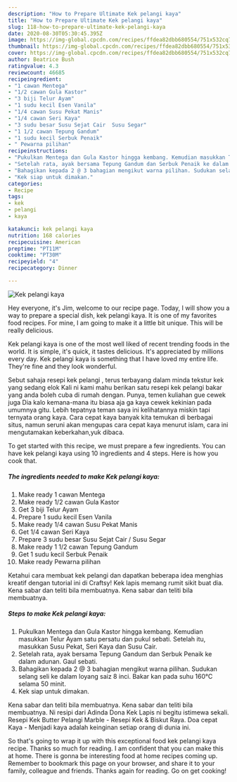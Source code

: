 ```yaml
---
description: "How to Prepare Ultimate Kek pelangi kaya"
title: "How to Prepare Ultimate Kek pelangi kaya"
slug: 118-how-to-prepare-ultimate-kek-pelangi-kaya
date: 2020-08-30T05:30:45.395Z
image: https://img-global.cpcdn.com/recipes/ffdea82dbb680554/751x532cq70/kek-pelangi-kaya-resipi-foto-utama.jpg
thumbnail: https://img-global.cpcdn.com/recipes/ffdea82dbb680554/751x532cq70/kek-pelangi-kaya-resipi-foto-utama.jpg
cover: https://img-global.cpcdn.com/recipes/ffdea82dbb680554/751x532cq70/kek-pelangi-kaya-resipi-foto-utama.jpg
author: Beatrice Bush
ratingvalue: 4.3
reviewcount: 46685
recipeingredient:
- "1 cawan Mentega"
- "1/2 cawan Gula Kastor"
- "3 biji Telur Ayam"
- "1 sudu kecil Esen Vanila"
- "1/4 cawan Susu Pekat Manis"
- "1/4 cawan Seri Kaya"
- "3 sudu besar Susu Sejat Cair  Susu Segar"
- "1 1/2 cawan Tepung Gandum"
- "1 sudu kecil Serbuk Penaik"
- " Pewarna pilihan"
recipeinstructions:
- "Pukulkan Mentega dan Gula Kastor hingga kembang. Kemudian masukkan Telur Ayam satu persatu dan pukul sebati. Setelah itu, masukkan Susu Pekat, Seri Kaya dan Susu Cair."
- "Setelah rata, ayak bersama Tepung Gandum dan Serbuk Penaik ke dalam adunan. Gaul sebati."
- "Bahagikan kepada 2 @ 3 bahagian mengikut warna pilihan. Sudukan selang seli ke dalam loyang saiz 8 inci. Bakar kan pada suhu 160°C selama 50 minit."
- "Kek siap untuk dimakan."
categories:
- Recipe
tags:
- kek
- pelangi
- kaya

katakunci: kek pelangi kaya 
nutrition: 168 calories
recipecuisine: American
preptime: "PT11M"
cooktime: "PT30M"
recipeyield: "4"
recipecategory: Dinner

---
```



![Kek pelangi kaya](https://img-global.cpcdn.com/recipes/ffdea82dbb680554/751x532cq70/kek-pelangi-kaya-resipi-foto-utama.jpg)

Hey everyone, it's Jim, welcome to our recipe page. Today, I will show you a way to prepare a special dish, kek pelangi kaya. It is one of my favorites food recipes. For mine, I am going to make it a little bit unique. This will be really delicious.

Kek pelangi kaya is one of the most well liked of recent trending foods in the world. It is simple, it's quick, it tastes delicious. It's appreciated by millions every day. Kek pelangi kaya is something that I have loved my entire life. They're fine and they look wonderful.

Sebut sahaja resepi kek pelangi , terus terbayang dalam minda tekstur kek yang sedang elok Kali ni kami mahu berikan satu resepi kek pelangi bakar yang anda boleh cuba di rumah dengan. Punya, temen kuliahan gue cewek juga Dia kalo kemana-mana itu biasa aja ga kaya cewek kekinian pada umumnya gitu. Lebih tepatnya teman saya ini kelihatannya miskin tapi ternyata orang kaya. Cara cepat kaya banyak kita temukan di berbagai situs, namun seruni akan mengupas cara cepat kaya menurut islam, cara ini mengutamakan keberkahan,yuk dibaca.


To get started with this recipe, we must prepare a few ingredients. You can have kek pelangi kaya using 10 ingredients and 4 steps. Here is how you cook that.

<!--inarticleads1-->

##### The ingredients needed to make Kek pelangi kaya:

1. Make ready 1 cawan Mentega
1. Make ready 1/2 cawan Gula Kastor
1. Get 3 biji Telur Ayam
1. Prepare 1 sudu kecil Esen Vanila
1. Make ready 1/4 cawan Susu Pekat Manis
1. Get 1/4 cawan Seri Kaya
1. Prepare 3 sudu besar Susu Sejat Cair / Susu Segar
1. Make ready 1 1/2 cawan Tepung Gandum
1. Get 1 sudu kecil Serbuk Penaik
1. Make ready  Pewarna pilihan


Ketahui cara membuat kek pelangi dan dapatkan beberapa idea menghias kreatif dengan tutorial ini di Craftsy! Kek lapis memang rumit sikit buat dia. Kena sabar dan teliti bila membuatnya. Kena sabar dan teliti bila membuatnya. 

<!--inarticleads2-->

##### Steps to make Kek pelangi kaya:

1. Pukulkan Mentega dan Gula Kastor hingga kembang. Kemudian masukkan Telur Ayam satu persatu dan pukul sebati. Setelah itu, masukkan Susu Pekat, Seri Kaya dan Susu Cair.
1. Setelah rata, ayak bersama Tepung Gandum dan Serbuk Penaik ke dalam adunan. Gaul sebati.
1. Bahagikan kepada 2 @ 3 bahagian mengikut warna pilihan. Sudukan selang seli ke dalam loyang saiz 8 inci. Bakar kan pada suhu 160°C selama 50 minit.
1. Kek siap untuk dimakan.


Kena sabar dan teliti bila membuatnya. Kena sabar dan teliti bila membuatnya. Ni resipi dari Adinda Dona Kek Lapis ni begitu istimewa sekali. Resepi Kek Butter Pelangi Marble - Resepi Kek &amp; Biskut Raya. Doa cepat Kaya - Menjadi kaya adalah keinginan setiap orang di dunia ini. 

So that's going to wrap it up with this exceptional food kek pelangi kaya recipe. Thanks so much for reading. I am confident that you can make this at home. There is gonna be interesting food at home recipes coming up. Remember to bookmark this page on your browser, and share it to your family, colleague and friends. Thanks again for reading. Go on get cooking!
